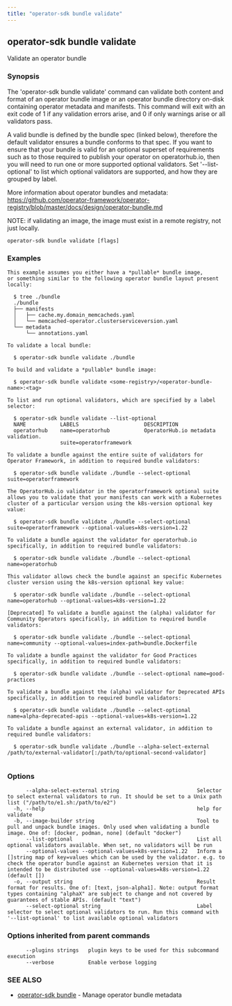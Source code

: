 ```yaml
---
title: "operator-sdk bundle validate"
---
```

## operator-sdk bundle validate

Validate an operator bundle

### Synopsis

The 'operator-sdk bundle validate' command can validate both content and format of an operator bundle
image or an operator bundle directory on-disk containing operator metadata and manifests. This command will exit
with an exit code of 1 if any validation errors arise, and 0 if only warnings arise or all validators pass.

A valid bundle is defined by the bundle spec (linked below), therefore the default validator ensures a bundle conforms to
that spec. If you want to ensure that your bundle is valid for an optional superset of requirements such as to those
required to publish your operator on operatorhub.io, then you will need to run one or more supported optional validators.
Set '--list-optional' to list which optional validators are supported, and how they are grouped by label.

More information about operator bundles and metadata:
https://github.com/operator-framework/operator-registry/blob/master/docs/design/operator-bundle.md

NOTE: if validating an image, the image must exist in a remote registry, not just locally.


```
operator-sdk bundle validate [flags]
```

### Examples

```
This example assumes you either have a *pullable* bundle image,
or something similar to the following operator bundle layout present locally:

  $ tree ./bundle
  ./bundle
  ├── manifests
  │   ├── cache.my.domain_memcacheds.yaml
  │   └── memcached-operator.clusterserviceversion.yaml
  └── metadata
      └── annotations.yaml

To validate a local bundle:

  $ operator-sdk bundle validate ./bundle

To build and validate a *pullable* bundle image:

  $ operator-sdk bundle validate <some-registry>/<operator-bundle-name>:<tag>

To list and run optional validators, which are specified by a label selector:

  $ operator-sdk bundle validate --list-optional
  NAME           LABELS                     DESCRIPTION
  operatorhub    name=operatorhub           OperatorHub.io metadata validation.
                 suite=operatorframework

To validate a bundle against the entire suite of validators for Operator Framework, in addition to required bundle validators:

  $ operator-sdk bundle validate ./bundle --select-optional suite=operatorframework

The OperatorHub.io validator in the operatorframework optional suite allows you to validate that your manifests can work with a Kubernetes cluster of a particular version using the k8s-version optional key value:

  $ operator-sdk bundle validate ./bundle --select-optional suite=operatorframework --optional-values=k8s-version=1.22

To validate a bundle against the validator for operatorhub.io specifically, in addition to required bundle validators:

  $ operator-sdk bundle validate ./bundle --select-optional name=operatorhub

This validator allows check the bundle against an specific Kubernetes cluster version using the k8s-version optional key value:

  $ operator-sdk bundle validate ./bundle --select-optional name=operatorhub --optional-values=k8s-version=1.22

[Deprecated] To validate a bundle against the (alpha) validator for Community Operators specifically, in addition to required bundle validators:

  $ operator-sdk bundle validate ./bundle --select-optional name=community --optional-values=index-path=bundle.Dockerfile

To validate a bundle against the validator for Good Practices specifically, in addition to required bundle validators:

  $ operator-sdk bundle validate ./bundle --select-optional name=good-practices

To validate a bundle against the (alpha) validator for Deprecated APIs specifically, in addition to required bundle validators:

  $ operator-sdk bundle validate ./bundle --select-optional name=alpha-deprecated-apis --optional-values=k8s-version=1.22

To validate a bundle against an external validator, in addition to required bundle validators:

  $ operator-sdk bundle validate ./bundle --alpha-select-external /path/to/external-validator[:/path/to/optional-second-validator]
	
```

### Options

```
      --alpha-select-external string                         Selector to select external validators to run. It should be set to a Unix path list ("/path/to/e1.sh:/path/to/e2")
  -h, --help                                                 help for validate
  -b, --image-builder string                                 Tool to pull and unpack bundle images. Only used when validating a bundle image. One of: [docker, podman, none] (default "docker")
      --list-optional                                        List all optional validators available. When set, no validators will be run
      --optional-values --optional-values=k8s-version=1.22   Inform a []string map of key=values which can be used by the validator. e.g. to check the operator bundle against an Kubernetes version that it is intended to be distributed use --optional-values=k8s-version=1.22 (default [])
  -o, --output string                                        Result format for results. One of: [text, json-alpha1]. Note: output format types containing "alphaX" are subject to change and not covered by guarantees of stable APIs. (default "text")
      --select-optional string                               Label selector to select optional validators to run. Run this command with '--list-optional' to list available optional validators
```

### Options inherited from parent commands

```
      --plugins strings   plugin keys to be used for this subcommand execution
      --verbose           Enable verbose logging
```

### SEE ALSO

* [operator-sdk bundle](../operator-sdk_bundle)	 - Manage operator bundle metadata

